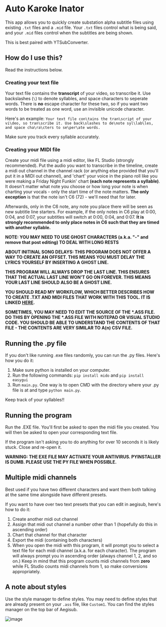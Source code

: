 # Auto Karoke Inator
This app allows you to quickly create substation alpha subtitle files using existing ``.txt`` files
and a `.mid` file. Your `.txt` files control what is being said, and your `.mid` files control when the subtitles are
being shown.

This is best paired with YTSubConverter.

## How do I use this?

Read the instructions below.

### Creating your text file

Your text file contains the **transcript** of your video, so transcribe it. Use backslashes (``\``) to denote syllables,
and space characters to seperate words. There is **no** escape character for these two, so if you want two words to be
treated as one word, use an invisible unicode character.

Here's an example:
```Your text file con\tains the tran\script of your vi\deo, so tran\scribe it. Use back\slashes to de\note syl\lab\les, and space cha\ra\cters to se\per\ate words.```

Make sure you track every syllable accurately.

### Creating your MIDI file

Create your midi file using a midi editor, like FL Studio (strongly recommended). Put the audio you want to transcribe
in the timeline, create a midi out channel in the channel rack (or anything else provided that you'll put it in a MIDI
out channel), and 'chart' your voice in the piano roll like you were making a Friday Night Funkin' chart **(each note
represents a syllable)**. It doesn't matter what note you choose or how long your note is when charting your vocals -
only the start time of the note matters. **The only exception** is that the note isn't C6 (72) - we'll need that for
later.

Afterwards, only in the C6 note, any note you place there will be seen as new subtitle line starters. For example, if
the only notes in C6 play at 0:00, 0:04, and 0:07, your subtitles will switch at 0:00, 0:04, and 0:07. **It is strongly
recommended to only place notes in C6 such that they are timed with another syllable.**

**NOTE: YOU MAY NEED TO USE GHOST CHARACTERS (a.k.a. "-" and remove that post editing) TO DEAL WITH LONG RESTS**

**ABOUT INITINAL SONG DELAYS: THIS PROGRAM DOES NOT OFFER A WAY TO CREATE AN OFFSET. THIS MEANS YOU MUST DELAY THE LYRICS YOURSELF
BY INSERTING A GHOST LINE.**

**THIS PROGRAM WILL ALWAYS DROP THE LAST LINE. THIS ENSURES THAT THE ACTUAL LAST LINE WON'T GO ON FOREVER.
THIS MEANS YOUR LAST LINE SHOULD ALSO BE A GHOST LINE.**

**YOU SHOULD READ MY WORKFLOW, WHICH BETTER DESCRIBES HOW TO CREATE .TXT AND MIDI FILES THAT WORK WITH THIS TOOL.
IT IS LINKED [HERE](https://github.com/i-winxd/AutoKarokeInator/blob/main/AKI-WORKFLOW.pdf).**

**SOMETIMES, YOU MAY NEED TO EDIT THE SOURCE OF THE \*.ASS FILE. DO THIS BY OPENING THE \*.ASS FILE WITH NOTEPAD OR VISUAL STUDIO CODE.
YOU SHOULD BE ABLE TO UNDERSTAND THE CONTENTS OF THAT FILE - THE CONTENTS ARE VERY SIMILAR TO A(n) CSV FILE.**

## Running the .py file
If you don't like running .exe files randomly, you can run the .py files.
Here's how you do it:

1. Make sure python is installed on your computer.
2. Run the following commands: ``pip install mido`` and ``pip install easygui``
3. Run ``main.py``. One way is to open CMD with the directory where your .py file is at and type ``python main.py``.

Keep track of your syllables!!

## Running the program

Run the .EXE file. You'll first be asked to open the midi file you created. You will then be asked to open your
corresponding text file.

If the program isn't asking you to do anything for over 10 seconds it is likely stuck. Close and re-open it.

**WARNING: THE EXE FILE MAY ACTIVATE YOUR ANTIVIRUS. PYINSTALLER IS DUMB. PLEASE USE THE PY FILE WHEN POSSIBLE.**

## Multiple midi channels

Best used if you have two different characters and want them both talking at the same time alongside have different
presets.

If you want to have over two text presets that you can edit in aegisub, here's how to do it:

1. Create another midi out channel
2. Assign that midi out channel a number other than 1 (hopefully do this in ascending order)
3. Chart that channel for that character
4. Export the midi (containing both characters)
5. When you open the midi with this program, it will prompt you to select a text file for each midi channel (a.k.a. for
   each character). The program will always prompt you in ascending order (always channel 1, 2, and so on.) Keep in mind
   that this program counts midi channels from **zero** while FL Studio counts midi channels from 1, so make conversions
   appropriately.

## A note about styles
Use the style manager to define styles. You may need to define
styles that are already present on your ``.ass`` file, like ``Custom1``.
You can find the styles manager on the top bar of Aegisub.

![image](https://user-images.githubusercontent.com/31808925/147286583-c2c9bc0d-68ae-48d8-8c87-430121907727.png)

